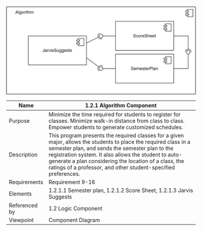 ![Algorithm Component](TeamTwoFiles/AlgorithmComponentDiagram.svg)

| Name | 1.2.1 Algorithm Component |
| ----------- | ----------- |
| Purpose | Minimize the time required for students to register for classes. Minimize walk-in distance from class to class. Empower students to generate customized schedules.  |
| Description | This program presents the required classes for a given major, allows the students to place the required class in a semester plan, and sends the semester plan to the registration system. It also allows the student to auto-generate a plan considering the location of a class, the ratings of a professor, and other student-specified preferences. |
| Requirements | Requirement 9-16  |
| Elements | 1.2.1.1 Semester plan, 1.2.1.2 Score Sheet, 1.2.1.3 Jarvis Suggests|
| Referenced by | 1.2 Logic Component  |
| Viewpoint | Component Diagram |
